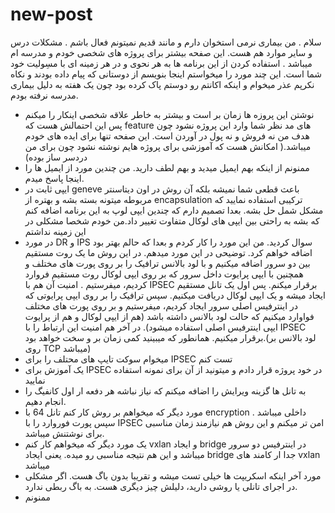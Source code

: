 # new-post
سلام . من بیماری نرمی استخوان دارم و مانند قدیم نمیتونم فعال باشم . مشکلات درس و سایر موارد هم هست. این صفحه بیشتر برای پروژه های شخصی خودم و مدرسه ام میباشد . استفاده کردن از این برنامه ها به هر نحوی و در هر زمینه ای با مسِولیت خود شما است. این چند مورد را میخواستم اینجا بنویسم
از دوستانی که پیام داده بودند و نکاه نکرپم عذر میخوام و اینکه اکانتم رو دوستم پاک کرده بود چون یک هفته به دلیل بیماری مدرسه نرفته بودم.
- نوشتن این پروزه ها زمان بر است و بیشتر به خاطر علاقه شخصی اینکار را میکنم پس این احتمالش هست که feature های مد نظر شما وارد این پروژه نشود چون هدف من نه فروش و نه پول در آوردن است. این صفحه تنها برای ایده های خودم میباشد.( امکانش هست که آموزشی برای پروژه هایم نوشته نشود چون برای من دردسر ساز بوده)
- ممنونم از اینکه بهم ایمیل میدید و بهم لطف دارید. من چندین مورد از ایمیل ها را اینجا پاسخ میدم.
- ایپی ثابت در geneve باعث قطعی شما نمیشه بلکه آن روش در اون دیتاسنتر مربوطه میتونه بسته بشه و بهتره از encapsulation ترکیبی استفاده نمایید که مشکل شمل حل بشه. بعدا تصمیم دارم که چندین ایپی لوپ به این برنامه اضافه کنم که بشه به راحتی بین ایپی های لوکال متفاوت تغییر داد.من خودم شخصا مشکلی در این زمینه نداشتم
- در مورد DR و IPS سوال کردید. من این مورد را کار کردم و بعدا که حالم بهتر بود اضافه خواهم کرد. توضیحی در این مورد میدهم. در این روش ما یک روت مستقیم بین دو سرور اضافه میکنیم و با لود بالانس ترافیک را بر روی پورت های مختلف و همچنین با ایپی پرایوت داخل سرور که بر روی ایپی لوکال روت مستقیم فروارد کردیم، میفرستیم . امنیت آن هم با IPSEC برقرار میکنم. پس اول یک تانل مستقیم ایجاد میشه و یک ایپی لوکال دریافت میکنیم. سپس ترافیک را بر روی ایپی پرایوتی که در اینترفیس اصلی سرور ایجاد کردیم، میفرستیم و بر روی پورت های مختلف فواوارد میکنیم که حالت لود بالانس داشته باشد (هم از ایپی لوکال و هم از پرایوت ایپی اینترفیس اصلی استفاده میشود). در آخر هم امنیت این ارتباط را با IPSEC برقرار میکنیم. همانطور که میبینید کمی زمان بر و سخت خواهد بود.(لود بالانس بر روی TCP میباشد)
- میخوام سوکت تایپ های محتلف را برای IPSEC تست کنم
- یک آموزش برای IPSEC در خود پروژه قرار دادم و میتونید از آن برای نمونه استفاده نمایید
- به تانل ها گزینه ویرایش را اضافه میکنم که نیاز نباشه هر دفعه ار اول کانفیگ را انجام دهیم.
- مورد دیگر که میخواهم بر روش کار کنم تانل 64 با encryption داخلی میباشد . سپس پورت فوروارد را با IPSEC امن تر میکنم و این روش هم نیازمند زمان مناسبی برای نوشتنش میباشد.
- یک مورد دیگر که میخواهم کار کنم vxlan و ایجاد bridge در اینترفیس دو سرور میباشد و این هم نتیجه مناسبی رو میده. یعنی ایجاد bridge جدا ار کامند های vxlan میباشد
- مورد آخر اینکه اسکریپت ها خیلی تست میشه و تقریبا بدون باگ هست. اگر مشکلی در اجرای تانلی یا روشی دارید، دلیلش چیز دیگری هست. به باگ ربطی ندارد.
- ممنونم 
